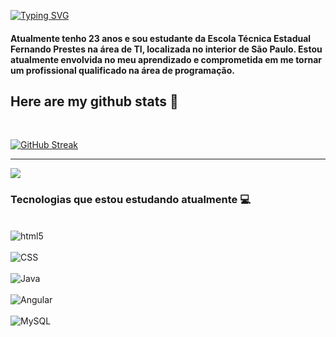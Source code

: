 [![Typing SVG](https://readme-typing-svg.demolab.com/?lines=Hi!+Welcome+my+Github!;I'm+Ana+Martins✨)](https://git.io/typing-svg)

#### Atualmente tenho 23 anos e sou estudante da Escola Técnica Estadual Fernando Prestes na área de TI, localizada no interior de São Paulo. Estou atualmente envolvida no meu aprendizado e comprometida em me tornar um profissional qualificado na área de programação.

## Here are my github stats 🚀

<br>

[![GitHub Streak](https://streak-stats.demolab.com/?user=AnaLauraMartinsS&theme=tokyonight)](https://git.io/streak-stats)

<hr>

<div> 
  <a href="https://www.linkedin.com/in/ana-laura-martins-souto-67a68a206/" target="_blank"><img src="https://img.shields.io/badge/-LinkedIn-%230077B5?style=for-the-badge&logo=linkedin&logoColor=white" target="_blank"></a> 
</div>


### Tecnologias que estou estudando atualmente 💻
<div style="display: inline_block" ><br>
  <img align= "center" alt="html5" src="https://img.shields.io/badge/HTML5-E34F26?style=for-the-badge&logo=html5&logoColor=white"/><br><br>
  <img align= "center" alt="CSS" src="https://img.shields.io/badge/CSS-239120?&style=for-the-badge&logo=css3&logoColor=white"/><br><br>
  <img align= "center" alt="Java" src="https://img.shields.io/badge/Java-ED8B00?style=for-the-badge&logo=openjdk&logoColor=white"/><br><br>
  <img align= "center" alt="Angular" src="https://img.shields.io/badge/Angular-DD0031?style=for-the-badge&logo=angular&logoColor=white"/><br><br>  
  <img align= "center" alt="MySQL" src="https://img.shields.io/badge/mysql-%2300f.svg?style=for-the-badge&logo=mysql&logoColor=white"/><br><br>  
</div>
